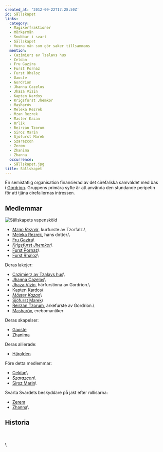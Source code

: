 ```yaml
---
created_at: '2012-09-22T17:28:50Z'
id: Sällskapet
links:
  category:
  - Magikerfraktioner
  - Mörkermän
  - Snubbar i svart
  - Sällskapet
  - Vuxna män som gör saker tillsammans
  mention:
  - Cazimierz av Tzalavs hus
  - Celdan
  - Fru Gazira
  - Furst Pornaz
  - Furst Rhaloz
  - Gaoste
  - Gordrion
  - Jhanna Cazelos
  - Jhaza Vizin
  - Kapten Kardos
  - Krigsfurst Jhemkor
  - Masharóv
  - Meleka Rezrek
  - Mzan Rezrek
  - Mäster Kazan
  - Orlik
  - Reirzan Tzorum
  - Siroz Marin
  - Sjöfurst Marek
  - Szarazcon
  - Zerem
  - Zhanima
  - Zhanna
  occurrence:
  - Sällskapet.jpg
title: Sällskapet
---
```


En semistatlig organisation finansierad av det cirefaliska samväldet med bas i [Gordrion]. Gruppens
primära syfte är att använda den stundande peripetin för att tjäna cirefaliernas intressen.

Medlemmar
---------

![Sällskapets vapensköld]

-   *[Mzan Rezrek]*, kurfurste av Tzorfalz.\
-   [Meleka Rezrek], hans dotter.\
-   [Fru Gazira]\
-   [*Krigsfurst Jhemkor*]\
-   [Furst Pornaz]\
-   [Furst Rhaloz]\

Deras lakejer:

-   [Cazimierz av Tzalavs hus]\
-   [Jhanna Cazelos]\
-   [Jhaza Vizin], härfurstinna av Gordrion.\
-   [Kapten Kardos]\
-   *[Mäster Kazan]*\
-   [Sjöfurst Marek]\
-   [Reirzan Tzorum], ärkefurste av Gordrion.\
-   [Masharóv], erebomantiker

Deras skapelser:

-   [Gaoste]
-   [Zhanima]

Deras allierade:

-   [Härolden]

Före detta medlemmar:

-   [Celdan]\
-   *[Szarazcon]*\
-   [Siroz Marin]\

Svarta Svärdets beskyddare på jakt efter rollisarna:

-   [Zerem]
-   [Zhanna]\

Historia
--------

\
\
\

  [Gordrion]: Gordrion
  [Sällskapets vapensköld]: Sällskapet.jpg "Sällskapets vapensköld"
  [Mzan Rezrek]: Mzan_Rezrek
  [Meleka Rezrek]: Meleka_Rezrek
  [Fru Gazira]: Fru_Gazira
  [*Krigsfurst Jhemkor*]: Krigsfurst_Jhemkor
  [Furst Pornaz]: Furst_Pornaz
  [Furst Rhaloz]: Furst_Rhaloz
  [Cazimierz av Tzalavs hus]: Cazimierz_av_Tzalavs_hus
  [Jhanna Cazelos]: Jhanna_Cazelos
  [Jhaza Vizin]: Jhaza_Vizin
  [Kapten Kardos]: Kapten_Kardos
  [Mäster Kazan]: Mäster_Kazan
  [Sjöfurst Marek]: Sjöfurst_Marek
  [Reirzan Tzorum]: Reirzan_Tzorum
  [Masharóv]: Masharóv
  [Gaoste]: Gaoste
  [Zhanima]: Zhanima
  [Härolden]: Orlik
  [Celdan]: Celdan
  [Szarazcon]: Szarazcon
  [Siroz Marin]: Siroz_Marin
  [Zerem]: Zerem
  [Zhanna]: Zhanna